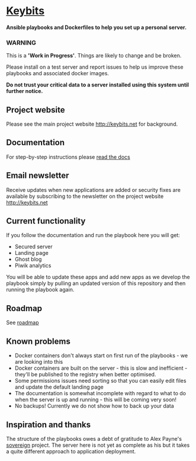 [Keybits](http://keybits.net)
========

**Ansible playbooks and Dockerfiles to help you set up a personal server.**

### WARNING

This is a **'Work in Progress'**. Things are likely to change and be broken.

Please install on a test server and report issues to help us improve these playbooks and associated docker images.

**Do not trust your critical data to a server installed using this system until further notice.**

## Project website

Please see the main project website <http://keybits.net> for background.

## Documentation

For step-by-step instructions please [read the docs](http://docs.keybits.net)

## Email newsletter

Receive updates when new applications are added or security fixes are available by subscribing to the newsletter on the project website <http://keybits.net>

## Current functionality

If you follow the documentation and run the playbook here you will get:

- Secured server
- Landing page
- Ghost blog
- Piwik analytics

You will be able to update these apps and add new apps as we develop the playbook simply by pulling an updated version of this repository and then running the playbook again.

## Roadmap

See [roadmap](http://docs.keybits.net/en/latest/todo.html#roadmap)

## Known problems

- Docker containers don't always start on first run of the playbooks - we are looking into this
- Docker containers are built on the server - this is slow and inefficient - they'll be published to the registry when better optimised.
- Some permissions issues need sorting so that you can easily edit files and update the default landing page
- The documentation is somewhat incomplete with regard to what to do when the server is up and running - this will be coming very soon!
- No backups! Currently we do not show how to back up your data

## Inspiration and thanks

The structure of the playbooks owes a debt of gratitude to Alex Payne's [sovereign](https://github.com/al3x/sovereign) project. The server here is not yet as complete as his but it takes a quite different approach to application deployment.